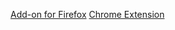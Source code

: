 [Add-on for Firefox](https://addons.mozilla.org/en-US/firefox/addon/tl-dr/)
[Chrome Extension](https://chrome.google.com/webstore/detail/tldr/ohmbcjpkjkggmepmadhockbmombjfglk)